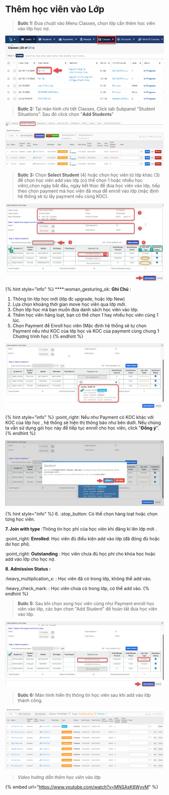 # Thêm học viên vào Lớp

> **Bước 1:** Đưa chuột vào Menu Classes, chọn lớp cần thêm học viên vào lớp học nợ.

![](../../.gitbook/assets/HocDemo1.png)

> **Bước 2:** Tại màn hình chi tiết Classes, Click tab Subpanel “Student Situations”. Sau đó click chọn "**Add Students**"

![](../../.gitbook/assets/9.jpg)

> **Bước 3:** Chọn **Select Student** (4) hoặc chọn học viên từ lớp khác (3) để chọn học viên add vào lớp (có thể chọn 1 hoặc nhiều học viên),chọn ngày bắt đầu, ngày kết thúc để đưa học viên vào lớp, tiếp theo chọn payment mà học viên đã mua để enroll vào lớp (mặc định hệ thống sẽ tự lấy payment nếu cùng KOC).

![](<../../.gitbook/assets/main (1).jpg>)

{% hint style="info" %}
****:woman\_gesturing\_ok: **Ghi Chú** :

1. Thông tin lớp học mới (lớp đc upgrade, hoặc lớp New)
2. Lựa chọn khoảng thời gian move học viên qua lớp mới.
3. Chọn lớp học mà bạn muốn đưa danh sách học viên vào lớp.
4. Thêm học viên hàng loạt, bạn có thể chọn 1 hay nhiều học viên cùng 1 lúc.
5. Chọn Payment để Enroll học viên (Mặc định hệ thống sẽ tự chọn Payment nếu như KOC của lớp học và KOC của payment cùng chung 1 Chương trình học )
{% endhint %}

![](<../../.gitbook/assets/2 (2).jpg>)

{% hint style="info" %}
:point\_right: Nếu như Payment có KOC khác với KOC của lớp học , hệ thống sẽ hiện thị thông báo như bên dưới. Nếu chúng ta vẫn sử dụng gói học này để tiếp tục enroll cho học viên, click "**Đồng ý**".
{% endhint %}

![](<../../.gitbook/assets/3 (1).jpg>)

{% hint style="info" %}
6\. :stop\_button: Có thể chọn hàng loạt hoặc chọn từng học viên.

**7. Join with type** :Thông tin học phí của học viên khi đăng kí lên lớp mới .

:point\_right: **Enrolled**: Học viên đủ điều kiện add vào lớp (đã đóng đủ hoặc dư học phí).

:point\_right: **Outstanding** : Học viên chưa đủ học phí cho khóa học hoặc add vào lớp cho học nợ.

**8. Admission Status :**&#x20;

&#x20;:heavy\_multiplication\_x: : Học viên đã có trong lớp, không thể add vào.

:heavy\_check\_mark: : Học viên chưa có trong lớp, có thể add vào.
{% endhint %}

> **Bước 5:** Sau khi chọn xong học viên cũng như Payment enroll học viên vào lớp, các bạn chọn "Add Student" để hoàn tất đưa học viên vào lớp.

![](../../.gitbook/assets/4.jpg)

> **Bước 6:** Màn hình hiển thị thông tin học viên sau khi add vào lớp thành công.

![](../../.gitbook/assets/hocno.PNG)

> _Video hướng dẫn thêm học viên vào lớp_

{% embed url="https://www.youtube.com/watch?v=MNSAsK6WyvM" %}
